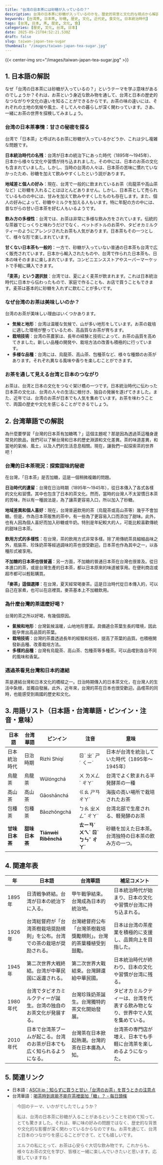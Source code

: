 ```yaml
---
title: "台湾の日本茶には砂糖が入っているの？"
description: 台湾の日本茶に砂糖が入っているのかを、歴史的背景と文化的な視点から解説します。日本と台湾のお茶文化の違いを学びましょう。
keywords: [台湾茶, 日本茶, 砂糖, 歴史, 文化, 近代史, 食文化, 日本統治時代]
tags: [台湾, 日本, 茶, 歴史, 文化, 食]
categories: [歴史, 文化, 台湾, 日本]
date: 2025-05-21T04:52:21.530Z
draft: false
slug: taiwan-japan-tea-sugar
thumbnail: "/images/taiwan-japan-tea-sugar.jpg"
---
```


{{< center-img src="/images/taiwan-japan-tea-sugar.jpg" >}}

## 1. 日本語の解説

なぜ「台湾の日本茶には砂糖が入っているの？」というテーマを学ぶ意味があるのでしょうか？それは、お茶という身近な飲み物を通して、台湾と日本の歴史的なつながりや文化の違いを知ることができるからです。お茶の味の違いには、それぞれの土地の気候や風土、そして人々の暮らしが深く関わっています。さあ、一緒にお茶の世界を探検してみましょう。

### 台湾の日本茶事情：甘さの秘密を探る

台湾で「日本茶」と呼ばれるお茶に砂糖が入っているかどうか、これは少し複雑な問題です。

**日本統治時代の名残**：台湾が日本の統治下にあった時代（1895年～1945年）、日本から様々な文化や習慣が持ち込まれました。その中には、日本のお茶の文化も含まれていました。しかし、当時の台湾の人々は、日本茶の苦味に慣れていなかったため、砂糖を加えて飲みやすくしたという説があります。

**地域差と個人の好み**：現在、台湾で一般的に飲まれているお茶（烏龍茶や高山茶など）に砂糖を入れることはほとんどありません。しかし、日本茶として売られているものの中には、甘みを加えて飲みやすくしたものも存在します。また、個人の好みによって、砂糖やミルクを加える人もいます。特に年配の方の中には、昔ながらの甘い日本茶を好む人もいるようです。

**飲み方の多様性**：台湾では、お茶は非常に多様な飲み方をされています。伝統的な茶器でじっくりと味わうだけでなく、ペットボトルのお茶や、タピオカミルクティーのようにアレンジされたお茶も人気があります。日本茶もその一つとして、様々な形で楽しまれています。

**甘くない日本茶も一般的**：一方で、砂糖が入っていない普通の日本茶も台湾で広く販売されています。日本から輸入されたものや、台湾で作られた日本茶も、日本の味そのままに楽しまれています。コンビニエンスストアやスーパーマーケットで手軽に購入できます。

**「麦茶」という選択肢**：台湾では、夏によく麦茶が飲まれます。これは日本統治時代に日本から伝わったもので、家庭で作ることも、お店で買うこともできます。麦茶は基本的に砂糖を入れずに飲むことが多いです。

### なぜ台湾のお茶は美味しいのか？

台湾のお茶が美味しい理由はいくつかあります。

*   **気候と地形**：台湾は温暖な気候で、山が多い地形をしています。お茶の栽培に適した環境が整っているため、高品質なお茶が育ちます。
*   **栽培技術**：台湾の茶農家は、長年の経験と技術によって、お茶の品質を高めてきました。新しい品種の開発や、栽培方法の改善も積極的に行っています。
*   **多様な品種**：台湾には、烏龍茶、高山茶、包種茶など、様々な種類のお茶があります。それぞれ異なる風味や香りを楽しむことができます。

### お茶を通して見える台湾と日本のつながり

お茶は、台湾と日本の文化をつなぐ架け橋の一つです。日本統治時代に伝わった日本茶の文化は、台湾の人々の生活に根付き、独自の発展を遂げてきました。また、近年では、台湾のお茶が日本でも人気を集めています。お茶を味わうことで、両国の歴史や文化を感じることができるでしょう。

## 2. 台湾華語での解説

為什麼要學習「台灣的日本茶有加糖嗎？」這個主題呢？那是因為透過茶這種身邊常見的飲品，我們可以了解台灣和日本的歷史淵源和文化差異。茶的味道差異，和當地的氣候、風土，以及人們的生活息息相關。現在，讓我們一起探索茶的世界吧！

### 台灣的日本茶現況：探索甜味的秘密

在台灣，「日本茶」是否加糖，這是一個稍微複雜的問題。

**日治時代的遺留**：台灣在日治時期（1895年～1945年），從日本傳入了各式各樣的文化和習慣。其中也包含了日本的茶文化。然而，當時的台灣人不太習慣日本茶的苦味，所以有一種說法是，為了讓茶更容易入口，所以加入了砂糖。

**地域差異和個人喜好**：現在，台灣普遍飲用的茶（烏龍茶或高山茶等）幾乎不會加糖。但是，作為日本茶販售的茶中，有一些為了更容易入口而添加了甜味。此外，也有人因為個人喜好而加入砂糖或牛奶。特別是年紀較大的人，可能比較喜歡傳統的甜味日本茶。

**飲用方式的多樣性**：在台灣，茶的飲用方式非常多樣。除了用傳統茶具細細品味之外，瓶裝茶、珍珠奶茶等經過調味的茶也很受歡迎。日本茶也作為其中之一，以各種形式被享用。

**不加糖的日本茶也很普遍**：另一方面，不加糖的普通日本茶在台灣也很普及。從日本進口的茶，或是台灣生產的日本茶，都以日本原來的味道被享用。在便利商店或超市都可以輕鬆購買。

**「麥茶」這個選擇**：在台灣，夏天經常喝麥茶。這是日治時代從日本傳入的，可以自己在家煮，也可以在店裡買。麥茶基本上不加糖飲用。

### 為什麼台灣的茶這麼好喝？

台灣的茶之所以好喝，有幾個原因。

*   **氣候和地形**：台灣氣候溫暖，山地地形豐富。具備適合茶葉生長的環境，因此能孕育出高品質的茶葉。
*   **栽培技術**：台灣的茶農透過長年的經驗和技術，提高了茶葉的品質。也積極開發新品種、改善栽培方法。
*   **多樣的品種**：台灣有烏龍茶、高山茶、包種茶等多種茶。可以品嚐到各自不同的風味和香氣。

### 透過茶看見台灣和日本的連結

茶是連結台灣和日本文化的橋樑之一。日治時期傳入的日本茶文化，在台灣人的生活中紮根，並獨自發展。此外，近年來，台灣的茶在日本也很受歡迎。品嚐茶的同時，也能感受到兩國的歷史和文化。

## 3. 用語リスト（日本語・台湾華語・ピンイン・注音・意味）

| 日本語   | 台湾華語   | ピンイン    | 注音    | 意味                                                                           |
| ------ | ------ | ------- | ----- | ---------------------------------------------------------------------------- |
| 日本統治時代 | 日治時期   | Rìzhì Shíqí | ㄖˋ ㄓˋ ㄕˊ ㄑㄧˊ | 日本が台湾を統治していた時代（1895年～1945年）                                                        |
| 烏龍茶   | 烏龍茶   | Wūlóngchá | ㄨ ㄌㄨㄥˊ ㄔㄚˊ | 台湾でよく飲まれる半発酵茶の一種                                                                   |
| 高山茶   | 高山茶   | Gāoshānchá | ㄍㄠ ㄕㄢ ㄔㄚˊ | 海抜の高い場所で栽培されたお茶                                                                    |
| 包種茶   | 包種茶   | Bāozhǒngchá | ㄅㄠ ㄓㄨㄥˇ ㄔㄚˊ | 台湾北部で生産される、軽発酵のお茶                                                                  |
| **甘味日本茶** | **甜味日本茶** | **Tiánwèi Rìběnchá** | **ㄊㄧㄢˊ ㄨㄟˋ ㄖˋ ㄅㄣˇ ㄔㄚˊ** | 砂糖を加えた日本茶。台湾独特の日本茶の飲み方の一つ。                                                              |

## 4. 関連年表

| 年    | 日本語                                                              | 台湾華語                                                              | 補足コメント                                                                                                |
| ----- | ------------------------------------------------------------------ | ------------------------------------------------------------------ | --------------------------------------------------------------------------------------------------------- |
| 1895年 | 日清戦争終結。台湾が日本の統治下に入る。                                                         | 甲午戰爭結束。台灣成為日本的統治地。                                                         | 日本統治時代が始まり、日本の文化や習慣が台湾に持ち込まれる。                                                                                                |
| 1926年 | 台湾総督府が「台湾茶樹栽培奨励規則」を公布。台湾での茶の栽培が奨励される。                                        | 台灣總督府公布「台灣茶樹栽培獎勵規則」。台灣的茶葉種植受到鼓勵。                                        | 日本は台湾の茶産業を積極的に支援し、品質向上を目指した。                                                                                              |
| 1945年 | 第二次世界大戦終結。台湾が中華民国に返還される。                                                       | 第二次世界大戰結束。台灣歸還給中華民國。                                                       | 日本統治時代が終わり、日本の文化や習慣が台湾に残る。                                                                                                |
| 1980年代 | 台湾でタピオカミルクティーが誕生。台湾の独自のお茶文化が発展する。                                                  | 台灣珍珠奶茶誕生。台灣獨特的茶文化開始發展。                                                  | タピオカミルクティーは、台湾を代表する飲み物となり、世界中で人気を集めている。                                                                                          |
| 2010年代 | 日本で台湾茶ブームが起こる。台湾のお茶が日本でも広く知られるようになる。                                               | 台灣茶在日本掀起熱潮。台灣的茶在日本廣為人知。                                               | 台湾茶の専門店が増え、日本でも手軽に台湾茶を楽しめるようになった。                                                                                              |

## 5. 関連リンク

*   日本語：[ASCII.jp：知らずに買うと甘い「台湾のお茶」を買うときの注意点](https://ascii.jp/elem/000/004/204/4204060/)
*   台湾華語：[喝茶時到底能不能在茶裡面加「糖」？ - 每日頭條](https://kknews.cc/zh-tw/culture/xlbpyog.html)

> 今回のテーマ、いかがでしたでしょうか？
>
> 私は、台湾の日本茶に砂糖が入ることがあるということを初めて知って、とても驚きました。それは、単に味の好みの問題ではなく、歴史的な背景や文化的な影響が深く関わっているからなのですね。お茶を通じて、台湾と日本のつながりを感じることができて、とても嬉しいです。
>
> エルフの私にとって、お茶は心安らぐ大切な飲み物です。これからも、様々なお茶の文化を学び、皆様と一緒に楽しんでいきたいと思います。応援していますね！
